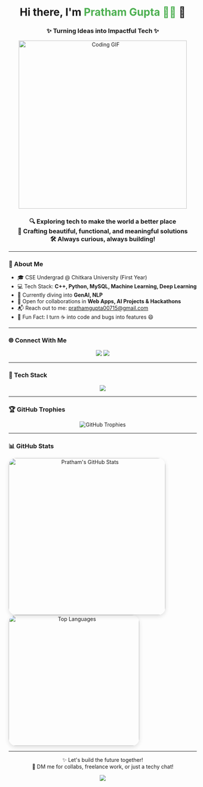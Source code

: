 <h1 align="center">Hi there, I'm <span style="color:#4CAF50">Pratham Gupta 👨‍💻</span> 👋</h1>
<h3 align="center">✨ Turning Ideas into Impactful Tech ✨</h3>

<p align="center">
  <img src="436895343-e1c0330a-e934-4723-bbb8-bde67d627f14.gif" alt="Coding GIF" width="450"/>
</p>

<h3 align="center">
  🔍 Exploring tech to make the world a better place  
  <br>🌟 Crafting beautiful, functional, and meaningful solutions  
  <br>🛠 Always curious, always building!
</h3>

---

### 🚀 About Me

- 🎓 CSE Undergrad @ Chitkara University (First Year)  
- 💻 Tech Stack: **C++, Python, MySQL, Machine Learning, Deep Learning**  
- 🌱 Currently diving into **GenAI, NLP**  
- 🤝 Open for collaborations in **Web Apps, AI Projects & Hackathons**  
- 📬 Reach out to me: [prathamgupta00715@gmail.com](mailto:prathamgupta00715@gmail.com)  
- 🎯 Fun Fact: I turn ☕ into code and bugs into features 😄

---

### 🌐 Connect With Me

<p align="center">
  <a href="https://www.linkedin.com/in/pratham-gupta-07b771326/" target="_blank"><img src="https://img.shields.io/badge/LinkedIn-0A66C2?style=for-the-badge&logo=linkedin&logoColor=white" /></a>
  <a href="https://www.kaggle.com/pratham233545" target="_blank"><img src="https://img.shields.io/badge/Kaggle-20BEFF?style=for-the-badge&logo=kaggle&logoColor=white" /></a>
</p>

---

### 🧰 Tech Stack

<p align="center">
  <img src="https://skillicons.dev/icons?i=html,css,js,react,c,cpp,mysql,python,bootstrap,git,flask,tensorflow,pytorch" />
</p>

---

### 🏆 GitHub Trophies

<p align="center">
  <img src="https://github-profile-trophy.vercel.app/?username=pratham-gupta-235&theme=radical&column=7" alt="GitHub Trophies"/>
</p>

---

### 📊 GitHub Stats

<span align="center">
  <img src="https://github-readme-stats.vercel.app/api?username=pratham-gupta-235&show_icons=true&theme=radical&hide_border=true&border_radius=20&hide_rank=false" width="420" alt="Pratham's GitHub Stats" style="border-radius: 20px; box-shadow: 0 4px 12px rgba(0,0,0,0.12);" />
</span>

<span align="center">
  <img src="https://github-readme-stats.vercel.app/api/top-langs/?username=pratham-gupta-235&layout=compact&theme=radical&hide_border=true&border_radius=20" width="350" alt="Top Languages" style="border-radius: 20px; box-shadow: 0 4px 12px rgba(0,0,0,0.12);" />
</span>

---

<p align="center">
  ✨ Let's build the future together!<br>
  💬 DM me for collabs, freelance work, or just a techy chat!
</p>

<p align="center">
  <img src="https://readme-typing-svg.herokuapp.com?font=Fira+Code&duration=3000&pause=500&color=4CAF50&center=true&vCenter=true&width=435&lines=Keep+learning.;Keep+building.;Keep+growing!" />
</p>
